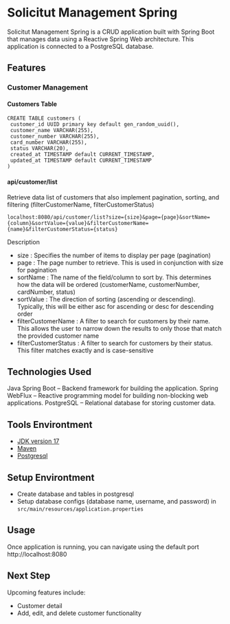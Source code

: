 # Solicitut Management Spring

Solicitut Management Spring is a CRUD application built with Spring Boot that manages data using a Reactive Spring Web architecture. This application is connected to a PostgreSQL database.

## Features
### Customer Management

#### Customers Table
```
CREATE TABLE customers (
 customer_id UUID primary key default gen_random_uuid(),
 customer_name VARCHAR(255),
 customer_number VARCHAR(255),
 card_number VARCHAR(255),
 status VARCHAR(20),
 created_at TIMESTAMP default CURRENT_TIMESTAMP,
 updated_at TIMESTAMP default CURRENT_TIMESTAMP
)
```

#### api/customer/list
Retrieve data list of customers that also implement pagination, sorting, and filtering (filterCustomerName, filterCustomerStatus)
```
localhost:8080/api/customer/list?size={size}&page={page}&sortName={column}&sortValue={value}&filterCustomerName={name}&filterCustomerStatus={status}
```

Description
- size : Specifies the number of items to display per page (pagination)
- page : The page number to retrieve. This is used in conjunction with size for pagination
- sortName : The name of the field/column to sort by. This determines how the data will be ordered (customerName, customerNumber, cardNumber, status)
- sortValue : The direction of sorting (ascending or descending). Typically, this will be either asc for ascending or desc for descending order
- filterCustomerName : A filter to search for customers by their name. This allows the user to narrow down the results to only those that match the provided customer name
- filterCustomerStatus : A filter to search for customers by their status. This filter matches exactly and is case-sensitive

## Technologies Used

Java Spring Boot – Backend framework for building the application.
Spring WebFlux – Reactive programming model for building non-blocking web applications.
PostgreSQL – Relational database for storing customer data.

## Tools Environtment
- [JDK version 17](https://www.oracle.com/java/technologies/javase/jdk17-archive-downloads.html)
- [Maven](https://maven.apache.org/download.cgi)
- [Postgresql](https://www.postgresql.org/download/)

## Setup Environtment
- Create database and tables in postgresql
- Setup database configs (database name, username, and password) in ``` src/main/resources/application.properties ```

## Usage
Once application is running, you can navigate using the default port http://localhost:8080

## Next Step
Upcoming features include:
- Customer detail
- Add, edit, and delete customer functionality
